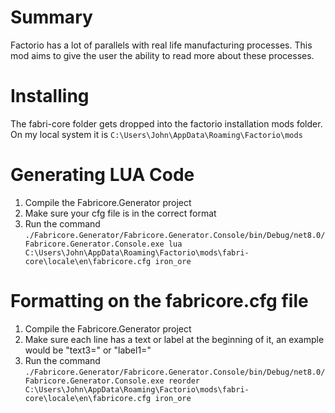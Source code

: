 
# Summary
Factorio has a lot of parallels with real life manufacturing processes. This mod aims to give the user the ability to read more about these processes. 

# Installing
The fabri-core folder gets dropped into the factorio installation mods folder. 
On my local system it is `C:\Users\John\AppData\Roaming\Factorio\mods`

# Generating LUA Code
1. Compile the Fabricore.Generator project
1. Make sure your cfg file is in the correct format
1. Run the command `./Fabricore.Generator/Fabricore.Generator.Console/bin/Debug/net8.0/Fabricore.Generator.Console.exe lua C:\Users\John\AppData\Roaming\Factorio\mods\fabri-core\locale\en\fabricore.cfg iron_ore`

# Formatting on the fabricore.cfg file
1. Compile the Fabricore.Generator project
1. Make sure each line has a text or label at the beginning of it, an example would be "text3=" or "label1="
1. Run the command `./Fabricore.Generator/Fabricore.Generator.Console/bin/Debug/net8.0/Fabricore.Generator.Console.exe reorder C:\Users\John\AppData\Roaming\Factorio\mods\fabri-core\locale\en\fabricore.cfg iron_ore`
